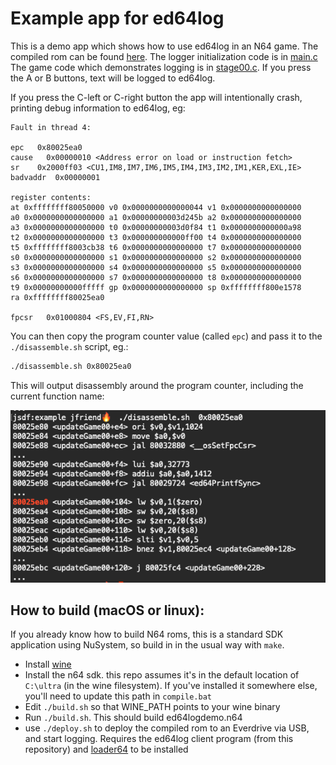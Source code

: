 # Example app for ed64log

This is a demo app which shows how to use ed64log in an N64 game. The compiled rom can be found [here](ed64logdemo.zip). The logger initialization code is in [main.c](https://github.com/jsdf/ed64log/blob/master/example/main.c#L15-L18) The game code which demonstrates logging is in [stage00.c](stage00.c). If you press the A or B buttons, text will be logged to ed64log.

If you press the C-left or C-right button the app will intentionally crash, printing debug information to ed64log, eg:

```
Fault in thread 4:

epc   0x80025ea0
cause   0x00000010 <Address error on load or instruction fetch>
sr    0x2000ff03 <CU1,IM8,IM7,IM6,IM5,IM4,IM3,IM2,IM1,KER,EXL,IE>
badvaddr  0x00000001

register contents:
at 0xffffffff80050000 v0 0x0000000000000044 v1 0x0000000000000000
a0 0x0000000000000000 a1 0x00000000003d245b a2 0x0000000000000000
a3 0x0000000000000000 t0 0x00000000003d0f84 t1 0x0000000000000a98
t2 0x0000000000000000 t3 0x000000000000ff00 t4 0x0000000000000000
t5 0xffffffff8003cb38 t6 0x0000000000000000 t7 0x0000000000000000
s0 0x0000000000000000 s1 0x0000000000000000 s2 0x0000000000000000
s3 0x0000000000000000 s4 0x0000000000000000 s5 0x0000000000000000
s6 0x0000000000000000 s7 0x0000000000000000 t8 0x0000000000000000
t9 0x00000000000fffff gp 0x0000000000000000 sp 0xffffffff800e1578
ra 0xffffffff80025ea0

fpcsr   0x01000804 <FS,EV,FI,RN>
```

You can then copy the program counter value (called `epc`) and pass it to the `./disassemble.sh` script, eg.:

```bash
./disassemble.sh 0x80025ea0
```

This will output disassembly around the program counter, including the current function name:

![disassembly screenshot](disassembly.png)
 
## How to build (macOS or linux):

If you already know how to build N64 roms, this is a standard SDK application using NuSystem, so build in in the usual way with `make`.


- Install [wine](https://www.winehq.org/)
- Install the n64 sdk. this repo assumes it's in the default location of `C:\ultra` (in the wine filesystem). If you've installed it somewhere else, you'll need to update this path in `compile.bat`
- Edit `./build.sh` so that WINE_PATH points to your wine binary
- Run `./build.sh`. This should build ed64logdemo.n64
- use `./deploy.sh` to deploy the compiled rom to an Everdrive via USB, and start logging. Requires the ed64log client program (from this repository) and [loader64](https://github.com/jsdf/loader64) to be installed

